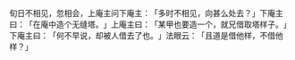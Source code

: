 旬日不相见，忽相会，上庵主问下庵主：​「多时不相见，向甚么处去？​」下庵主曰：​「在庵中造个无缝塔。​」上庵主曰：​「某甲也要造一个，就兄借取塔样子。​」下庵主曰：​「何不早说，却被人借去了也。​」法眼云：​「且道是借他样，不借他样？​」